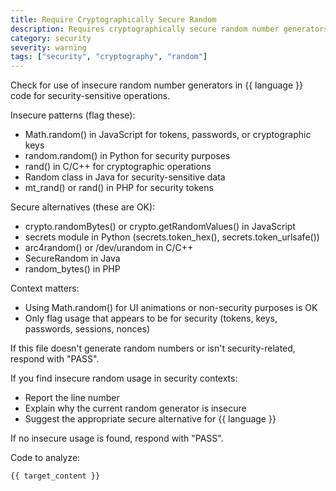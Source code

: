 ```yaml
---
title: Require Cryptographically Secure Random
description: Requires cryptographically secure random number generators for security-sensitive operations
category: security
severity: warning
tags: ["security", "cryptography", "random"]
---
```


Check for use of insecure random number generators in {{ language }} code for security-sensitive operations.

Insecure patterns (flag these):
- Math.random() in JavaScript for tokens, passwords, or cryptographic keys
- random.random() in Python for security purposes
- rand() in C/C++ for cryptographic operations
- Random class in Java for security-sensitive data
- mt_rand() or rand() in PHP for security tokens

Secure alternatives (these are OK):
- crypto.randomBytes() or crypto.getRandomValues() in JavaScript
- secrets module in Python (secrets.token_hex(), secrets.token_urlsafe())
- arc4random() or /dev/urandom in C/C++
- SecureRandom in Java
- random_bytes() in PHP

Context matters:
- Using Math.random() for UI animations or non-security purposes is OK
- Only flag usage that appears to be for security (tokens, keys, passwords, sessions, nonces)

If this file doesn't generate random numbers or isn't security-related, respond with "PASS".

If you find insecure random usage in security contexts:
- Report the line number
- Explain why the current random generator is insecure
- Suggest the appropriate secure alternative for {{ language }}

If no insecure usage is found, respond with "PASS".

Code to analyze:
```
{{ target_content }}
```
